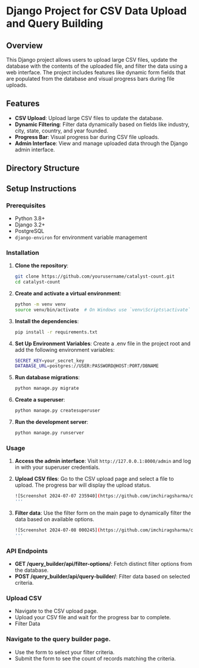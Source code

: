 # Django Project for CSV Data Upload and Query Building

## Overview

This Django project allows users to upload large CSV files, update the database with the contents of the uploaded file, and filter the data using a web interface. The project includes features like dynamic form fields that are populated from the database and visual progress bars during file uploads.

## Features

- **CSV Upload**: Upload large CSV files to update the database.
- **Dynamic Filtering**: Filter data dynamically based on fields like industry, city, state, country, and year founded.
- **Progress Bar**: Visual progress bar during CSV file uploads.
- **Admin Interface**: View and manage uploaded data through the Django admin interface.

## Directory Structure


## Setup Instructions

### Prerequisites

- Python 3.8+
- Django 3.2+
- PostgreSQL
- `django-environ` for environment variable management

### Installation

1. **Clone the repository**:
    ```sh
    git clone https://github.com/yourusername/catalyst-count.git
    cd catalyst-count
    ```

2. **Create and activate a virtual environment**:
    ```sh
    python -m venv venv
    source venv/bin/activate  # On Windows use `venv\Scripts\activate`
    ```

3. **Install the dependencies**:
    ```sh
    pip install -r requirements.txt
    ```

4. **Set Up Environment Variables**:
   Create a .env file in the project root and add the following environment variables:
    ```sh
    SECRET_KEY=your_secret_key
    DATABASE_URL=postgres://USER:PASSWORD@HOST:PORT/DBNAME
    ```

6. **Run database migrations**:
    ```sh
    python manage.py migrate
    ```

7. **Create a superuser**:
    ```sh
    python manage.py createsuperuser
    ```

8. **Run the development server**:
    ```sh
    python manage.py runserver
    ```

### Usage

1. **Access the admin interface**:
    Visit `http://127.0.0.1:8000/admin` and log in with your superuser credentials.

2. **Upload CSV files**:
    Go to the CSV upload page and select a file to upload. The progress bar will display the upload status.
   ```sh
   ![Screenshot 2024-07-07 235940](https://github.com/imchiragsharma/catalyst-count/assets/42317113/666fba15-580e-4856-8881-4bc92f02760d)
   '''

4. **Filter data**:
    Use the filter form on the main page to dynamically filter the data based on available options.
   ```sh
   ![Screenshot 2024-07-08 000245](https://github.com/imchiragsharma/catalyst-count/assets/42317113/b864e380-10a7-4d6e-888b-e67ac608e5c1)
   '''
   

### API Endpoints

- **GET /query_builder/api/filter-options/**: Fetch distinct filter options from the database.
- **POST /query_builder/api/query-builder/**: Filter data based on selected criteria.

### Upload CSV
- Navigate to the CSV upload page.
- Upload your CSV file and wait for the progress bar to complete.
- Filter Data
   
### Navigate to the query builder page.
- Use the form to select your filter criteria.
- Submit the form to see the count of records matching the criteria.


